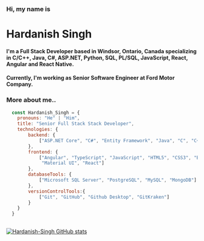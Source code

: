 ### Hi, my name is
# Hardanish Singh
#### I'm a Full Stack Developer based in Windsor, Ontario, Canada specializing in C/C++, Java, C#, ASP.NET, Python, SQL, PL/SQL, JavaScript, React, Angular and React Native.
#### Currently, I'm working as Senior Software Engineer at Ford Motor Company.

### More about me..

```javascript
  const Hardanish_Singh = {
    pronouns: "He" | "Him",
    title: "Senior Full Stack Stack Developer",
    technologies: {
        backend: {
            ["ASP.NET Core", "C#", "Entity Framework", "Java", "C", "C++", "Python"]
        },
        frontend: {
            ["Angular", "TypeScript", "JavaScript", "HTML5", "CSS3", "Bootstrap", 
             "Material UI", "React"]
        },
        databaseTools: {
            ["Microsoft SQL Server", "PostgreSQL", "MySQL", "MongoDB"]
        },
        versionControlTools:{
            ["Git", "GitHub", "Github Desktop", "GitKraken"]
        }
    }
  }    
```
##

[![Hardanish-Singh GitHub stats](https://github-readme-stats.vercel.app/api?username=Hardanish-Singh&show_icons=true&theme=dark)](https://github.com/Hardanish-Singh/github-readme-stats)

